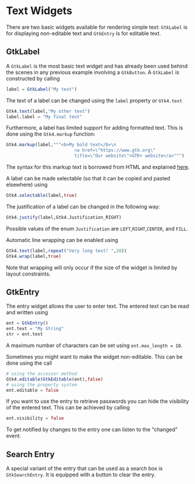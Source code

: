 # Text Widgets

There are two basic widgets available for rendering simple text: `GtkLabel` is for
displaying non-editable text and `GtkEntry` is for editable text.

## GtkLabel

A `GtkLabel` is the most basic text widget and has already been used behind the
scenes in any previous example involving a `GtkButton`.
A `GtkLabel` is constructed by calling
```julia
label = GtkLabel("My text")
```
The text of a label can be changed using the `label` property or `Gtk4.text`
```julia
Gtk4.text(label,"My other text")
label.label = "My final text"
```
Furthermore, a label has limited support for adding formatted text. This is done
using the `Gtk4.markup` function:
```julia
Gtk4.markup(label,"""<b>My bold text</b>\n
                          <a href=\"https://www.gtk.org\"
                          title=\"Our website\">GTK+ website</a>""")
```
The syntax for this markup text is borrowed from HTML and explained [here](https://docs.gtk.org/Pango/pango_markup.html).

A label can be made selectable (so that it can be copied and pasted elsewhere) using
```julia
Gtk4.selectable(label,true)
```

The justification of a label can be changed in the following way:
```julia
Gtk4.justify(label,Gtk4.Justification_RIGHT)
```
Possible values of the enum `Justification` are `LEFT`,`RIGHT`,`CENTER`, and `FILL`.

Automatic line wrapping can be enabled using
```julia
Gtk4.text(label,repeat("Very long text! ",20))
Gtk4.wrap(label,true)
```
Note that wrapping will only occur if the size of the widget is limited by layout constraints.

## GtkEntry

The entry widget allows the user to enter text. The entered text can be read and written using
```julia
ent = GtkEntry()
ent.text = "My String"
str = ent.text
```
A maximum number of characters can be set using `ent.max_length = 10`.

Sometimes you might want to make the widget non-editable. This can be done using the call
```julia
# using the accessor method
Gtk4.editable(GtkEditable(ent),false)
# using the property system
ent.editable = false
```
If you want to use the entry to retrieve passwords you can hide the visibility of the entered text.
This can be achieved by calling
```julia
ent.visibility = false
```
To get notified by changes to the entry one can listen to the "changed" event.

## Search Entry

A special variant of the entry that can be used as a search box is `GtkSearchEntry`. It is equipped
with a button to clear the entry.
